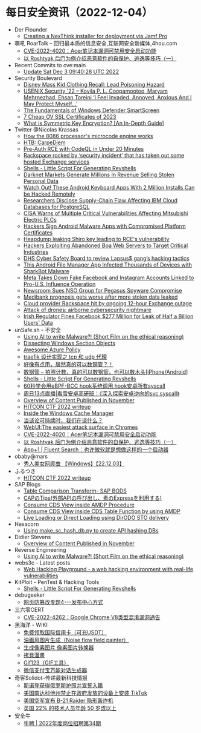 # 每日安全资讯（2022-12-04）

- Der Flounder
  - [Creating a NexThink installer for deployment via Jamf Pro](https://derflounder.wordpress.com/2022/12/03/creating-a-nexthink-installer-for-deployment-via-jamf-pro/)
- 嘶吼 RoarTalk – 回归最本质的信息安全,互联网安全新媒体,4hou.com
  - [CVE-2022-4020：Acer笔记本漏洞可禁用安全启动功能](https://www.4hou.com/posts/kM4v)
  - [以 Roshtyak 后门为例介绍恶意软件的自保护、逃逸等技巧（一）](https://www.4hou.com/posts/kM0r)
- Recent Commits to cve:main
  - [Update Sat Dec  3 09:40:28 UTC 2022](https://github.com/trickest/cve/commit/9551221ce703d9ce1156e6c5d6f14ef6709ad899)
- Security Boulevard
  - [Disney Mass Kid Clothing Recall: Lead Poisoning Hazard](https://securityboulevard.com/2022/12/disney-mass-kid-clothing-recall-lead-poisoning-hazard/)
  - [USENIX Security ’22 – Kovila P. L. Coopamootoo,  Maryam Mehrnezhad, Ehsan Toreini ‘I Feel Invaded, Annoyed, Anxious And I May Protect Myself…’](https://securityboulevard.com/2022/12/usenix-security-22-kovila-p-l-coopamootoo-maryam-mehrnezhad-ehsan-toreini-i-feel-invaded-annoyed-anxious-and-i-may-protect-myself/)
  - [The Fundamentals of Windows Defender SmartScreen](https://securityboulevard.com/2022/12/the-fundamentals-of-windows-defender-smartscreen/)
  - [7 Cheap OV SSL Certificates of 2023](https://securityboulevard.com/2022/12/7-cheap-ov-ssl-certificates-of-2023/)
  - [What is Symmetric Key Encryption? [An In-Depth Guide]](https://securityboulevard.com/2022/12/what-is-symmetric-key-encryption-an-in-depth-guide/)
- Twitter @Nicolas Krassas
  - [How the 8086 processor's microcode engine works](https://twitter.com/Dinosn/status/1599118314789171200)
  - [HTB: CarpeDiem](https://twitter.com/Dinosn/status/1599093609084514304)
  - [Pre-Auth RCE with CodeQL in Under 20 Minutes](https://twitter.com/Dinosn/status/1599091816611352576)
  - [Rackspace rocked by ‘security incident’ that has taken out some hosted Exchange services](https://twitter.com/Dinosn/status/1599051435412312064)
  - [Shells - Little Script For Generating Revshells](https://twitter.com/Dinosn/status/1599049674718994432)
  - [Darknet Markets Generate Millions In Revenue Selling Stolen Personal Data](https://twitter.com/Dinosn/status/1599049629471215616)
  - [Watch Out! These Android Keyboard Apps With 2 Million Installs Can be Hacked Remotely](https://twitter.com/Dinosn/status/1598933902738923521)
  - [Researchers Disclose Supply-Chain Flaw Affecting IBM Cloud Databases for PostgreSQL](https://twitter.com/Dinosn/status/1598933824250925056)
  - [CISA Warns of Multiple Critical Vulnerabilities Affecting Mitsubishi Electric PLCs](https://twitter.com/Dinosn/status/1598933748589813760)
  - [Hackers Sign Android Malware Apps with Compromised Platform Certificates](https://twitter.com/Dinosn/status/1598933716537323523)
  - [Heapdump leaking Shiro key leading to RCE's vulnerability](https://twitter.com/Dinosn/status/1598933041811898368)
  - [Hackers Exploiting Abandoned Boa Web Servers to Target Critical Industries](https://twitter.com/Dinosn/status/1598932322509737985)
  - [DHS Cyber Safety Board to review Lapsus$ gang’s hacking tactics](https://twitter.com/Dinosn/status/1598930718943367168)
  - [This Android File Manager App Infected Thousands of Devices with SharkBot Malware](https://twitter.com/Dinosn/status/1598930652073984000)
  - [Meta Takes Down Fake Facebook and Instagram Accounts Linked to Pro-U.S. Influence Operation](https://twitter.com/Dinosn/status/1598930583387635712)
  - [Newsroom Sues NSO Group for Pegasus Spyware Compromise](https://twitter.com/Dinosn/status/1598930547094409216)
  - [Medibank prognosis gets worse after more stolen data leaked](https://twitter.com/Dinosn/status/1598919637843836933)
  - [Cloud provider Rackspace hit by ongoing 12-hour Exchange outage](https://twitter.com/Dinosn/status/1598919520910864384)
  - [Attack of drones: airborne cybersecurity nightmare](https://twitter.com/Dinosn/status/1598919417248722945)
  - [Irish Regulator Fines Facebook $277 Million for Leak of Half a Billion Users' Data](https://twitter.com/Dinosn/status/1598919369706217473)
- unSafe.sh - 不安全
  - [Using AI to write Malware?! (Short Film on the ethical reasoning)](https://buaq.net/go-138416.html)
  - [Dissecting Windows Section Objects](https://buaq.net/go-138414.html)
  - [Awesome Azure Policy](https://buaq.net/go-138417.html)
  - [traefik 设计实现之 tcp 和 udp 代理](https://buaq.net/go-138418.html)
  - [好像有点用，居然真的可以数钢管？！](https://buaq.net/go-138419.html)
  - [数钢管 – 拍照计数，真的可以数钢管，也可以数木头[iPhone/Android]](https://buaq.net/go-138410.html)
  - [Shells - Little Script For Generating Revshells](https://buaq.net/go-138402.html)
  - [60秒学会用eBPF-BCC hook系统调用  hook安卓所有syscall](https://buaq.net/go-138400.html)
  - [周日13点直播|看雪安卓高研班：《深入探索安卓逆向的svc syscall》](https://buaq.net/go-138399.html)
  - [Overview of Content Published in November](https://buaq.net/go-138401.html)
  - [HITCON CTF 2022 writeup](https://buaq.net/go-138390.html)
  - [Inside the Windows Cache Manager](https://buaq.net/go-138389.html)
  - [当谈论可持续时，我们在谈什么？](https://buaq.net/go-138388.html)
  - [WebUI:The easiest attack surface in Chromes](https://buaq.net/go-138384.html)
  - [CVE-2022-4020：Acer笔记本漏洞可禁用安全启动功能](https://buaq.net/go-138375.html)
  - [以 Roshtyak 后门为例介绍恶意软件的自保护、逃逸等技巧（一）](https://buaq.net/go-138376.html)
  - [App+1 | Fluent Search：也许微软就是想做这样的一个启动器](https://buaq.net/go-138374.html)
- obaby@mars
  - [秀人美女网爬虫 【Windows】【22.12.03】](https://h4ck.org.cn/2022/12/%e7%a7%80%e4%ba%ba%e7%be%8e%e5%a5%b3%e7%bd%91%e7%88%ac%e8%99%ab-%e3%80%90windows%e3%80%91%e3%80%9022-12-03%e3%80%91/)
- ふるつき
  - [HITCON CTF 2022 writeup](https://furutsuki.hatenablog.com/entry/2022/12/03/172249)
- SAP Blogs
  - [Table Comparison Transform- SAP BODS](https://blogs.sap.com/2022/12/03/table-comparison-transform-sap-bods/)
  - [CAPのTips(外部APIの呼び出し、素のExpressを利用する)](https://blogs.sap.com/2022/12/03/cap%e3%81%aetips%e5%a4%96%e9%83%a8api%e3%81%ae%e5%91%bc%e3%81%b3%e5%87%ba%e3%81%97%e3%80%81%e7%b4%a0%e3%81%aeexpress%e3%82%92%e5%88%a9%e7%94%a8%e3%81%99%e3%82%8b/)
  - [Consume CDS View inside AMDP Procedure](https://blogs.sap.com/2022/12/03/consume-cds-view-inside-amdp-procedure/)
  - [Consume CDS View inside CDS Table Function by using AMDP](https://blogs.sap.com/2022/12/03/consume-cds-view-inside-cds-table-function-by-using-amdp/)
  - [Live Loading or Direct Loading using DirODO STO delivery](https://blogs.sap.com/2022/12/03/live-loading-or-direct-loading-using-dirodo-sto-delivery/)
- Hexacorn
  - [Using make_sc_hash_db.py to create API hashing DBs](https://www.hexacorn.com/blog/2022/12/03/using-make_sc_hash_db-py-to-create-api-hashing-dbs/)
- Didier Stevens
  - [Overview of Content Published in November](https://blog.didierstevens.com/2022/12/03/overview-of-content-published-in-november-8/)
- Reverse Engineering
  - [Using AI to write Malware?! (Short Film on the ethical reasoning)](https://www.reddit.com/r/ReverseEngineering/comments/zbj2yj/using_ai_to_write_malware_short_film_on_the/)
- webs3c - Latest posts
  - [Web Hacking Playground - a web hacking environment with real-life vulnerabilities](https://webs3c.com/t/web-hacking-playground-a-web-hacking-environment-with-real-life-vulnerabilities/245#post_1)
- KitPloit - PenTest & Hacking Tools
  - [Shells - Little Script For Generating Revshells](http://www.kitploit.com/2022/12/shells-little-script-for-generating.html)
- debugeeker
  - [网页防篡改专题4---发布中心方式](https://mp.weixin.qq.com/s?__biz=MzU4NjY0NTExNA==&mid=2247487122&idx=1&sn=51cce009f5998d0d5910b6b352029fb6&chksm=fdf96587ca8eec915f238a98651911fd1d80163fa52fe0d64605a3bdf33b7ba8750fa14adea0&scene=58&subscene=0#rd)
- 三六零CERT
  - [CVE-2022-4262：Google Chrome V8类型混淆漏洞通告](https://mp.weixin.qq.com/s?__biz=MzU5MjEzOTM3NA==&mid=2247491631&idx=1&sn=23f6b889fb044adec5d046573adfb0c9&chksm=fe26e52ec9516c3893d2f61519c471f06c71fc7f6bec0eb8cc26efe21a1899f62f1ab3d93344&scene=58&subscene=0#rd)
- 黑海洋 - WIKI
  - [免费领取国际信用卡（可充USDT）](https://blog.upx8.com/3087)
  - [油画风图片生成（Noise flow field painter）](https://blog.upx8.com/3136)
  - [生成像素图片 像素图片转换器](https://blog.upx8.com/3135)
  - [拷貝漫畫](https://blog.upx8.com/3134)
  - [Gif123（GIF工具）](https://blog.upx8.com/3133)
  - [微信支付宝万能对话生成器](https://blog.upx8.com/3132)
- 奇客Solidot–传递最新科技情报
  - [斯诺登获得俄罗斯护照并宣誓入籍](https://www.solidot.org/story?sid=73550)
  - [美国南达科他州禁止在政府发放的设备上安装 TikTok](https://www.solidot.org/story?sid=73549)
  - [美国空军宣布 B-21 Raider 隐形轰炸机](https://www.solidot.org/story?sid=73548)
  - [英国 22% 的技术人员年龄 50 岁或以上](https://www.solidot.org/story?sid=73547)
- 安全牛
  - [牛聘 | 2022年度岗位招聘第34期](https://mp.weixin.qq.com/s?__biz=MjM5Njc3NjM4MA==&mid=2651120607&idx=1&sn=3ac293bbfb91f25dacba68d41b610dcb&chksm=bd14530c8a63da1a558feb196ae760ab642752f09e3ff7a6981e5811caa2cc90c33ade5afece&scene=58&subscene=0#rd)
